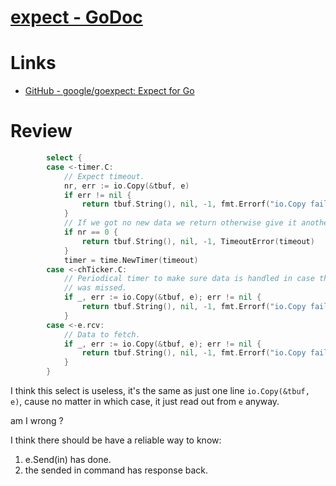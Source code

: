 # [expect - GoDoc](https://godoc.org/github.com/google/goexpect)

# Links

* [GitHub - google/goexpect: Expect for Go](https://github.com/google/goexpect)


# Review

```go
		select {
		case <-timer.C:
			// Expect timeout.
			nr, err := io.Copy(&tbuf, e)
			if err != nil {
				return tbuf.String(), nil, -1, fmt.Errorf("io.Copy failed: %v", err)
			}
			// If we got no new data we return otherwise give it another chance to match.
			if nr == 0 {
				return tbuf.String(), nil, -1, TimeoutError(timeout)
			}
			timer = time.NewTimer(timeout)
		case <-chTicker.C:
			// Periodical timer to make sure data is handled in case the <-e.rcv channel
			// was missed.
			if _, err := io.Copy(&tbuf, e); err != nil {
				return tbuf.String(), nil, -1, fmt.Errorf("io.Copy failed: %v", err)
			}
		case <-e.rcv:
			// Data to fetch.
			if _, err := io.Copy(&tbuf, e); err != nil {
				return tbuf.String(), nil, -1, fmt.Errorf("io.Copy failed: %v", err)
			}
		}
```

I think this select is useless, it's the same as just one line `io.Copy(&tbuf, e)`,
cause no matter in which case, it just read out from `e` anyway.

am I wrong ?

I think there should be have a reliable way to know:

1. e.Send(in) has done.
2. the sended in command has response back.



